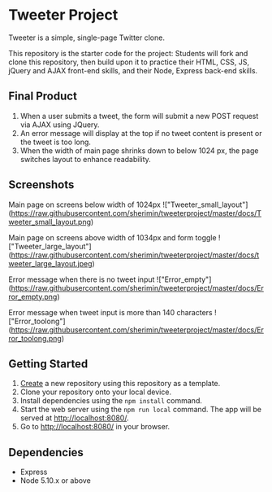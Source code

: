 # Tweeter Project

Tweeter is a simple, single-page Twitter clone.

This repository is the starter code for the project: Students will fork and clone this repository, then build upon it to practice their HTML, CSS, JS, jQuery and AJAX front-end skills, and their Node, Express back-end skills.

## Final Product
1. When a user submits a tweet, the form will submit a new POST request via AJAX using JQuery.
2. An error message will display at the top if no tweet content is present or the tweet is too long.
3. When the width of main page shrinks down to below 1024 px, the page switches layout to enhance readability. 

## Screenshots

Main page on screens below width of 1024px
!["Tweeter_small_layout"]
(https://raw.githubusercontent.com/sherimin/tweeterproject/master/docs/Tweeter_small_layout.png)

Main page on screens above width of 1034px and form toggle
!["Tweeter_large_layout"]
(https://raw.githubusercontent.com/sherimin/tweeterproject/master/docs/tweeter_large_layout.jpeg)

Error message when there is no tweet input
!["Error_empty"]
(https://raw.githubusercontent.com/sherimin/tweeterproject/master/docs/Error_empty.png)

Error message when tweet input is more than 140 characters
!["Error_toolong"]
(https://raw.githubusercontent.com/sherimin/tweeterproject/master/docs/Error_toolong.png)

## Getting Started

1. [Create](https://docs.github.com/en/repositories/creating-and-managing-repositories/creating-a-repository-from-a-template) a new repository using this repository as a template.
2. Clone your repository onto your local device.
3. Install dependencies using the `npm install` command.
3. Start the web server using the `npm run local` command. The app will be served at <http://localhost:8080/>.
4. Go to <http://localhost:8080/> in your browser.

## Dependencies

- Express
- Node 5.10.x or above
